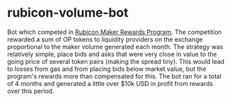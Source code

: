 # rubicon-volume-bot
Bot which competed in [Rubicon Maker Rewards Program](https://mirror.xyz/rubicon.eth/HqGA4yKqZsrDMhaG3BSFuIwIOKBSmCRimfaxC4nkUZU). The competition rewarded a sum of OP tokens to liquidity providers on the exchange proportional to the maker volume generated each month. The strategy was relatively simple, place bids and asks that were very close in value to the going price of several token pairs (making the spread tiny). This would lead to losses from gas and from placing bids below market value, but the program's rewards more than compensated for this. The bot ran for a total of 4 months and generated a little over $10k USD in profit from rewards over this period.
